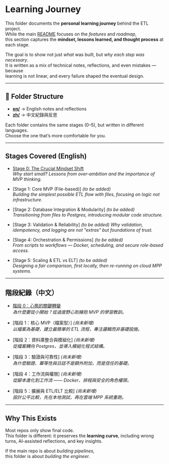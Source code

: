 # Learning Journey

This folder documents the **personal learning journey** behind the ETL project.  
While the main [README](../../README.md) focuses on the *features* and *roadmap*,  
this section captures the **mindset, lessons learned, and thought process** at each stage.  

The goal is to show not just *what* was built, but *why each step was necessary*.  
It is written as a mix of technical notes, reflections, and even mistakes — because  
learning is not linear, and every failure shaped the eventual design.

---

## 📂 Folder Structure

- **[en/](./en/)** → English notes and reflections  
- **[zh/](./zh/)** → 中文紀錄與反思  

Each folder contains the same stages (0–5), but written in different languages.  
Choose the one that’s more comfortable for you.  

---

## Stages Covered (English)

- [Stage 0: The Crucial Mindset Shift](./en/stage0_mindset.md)  
  *Why start small? Lessons from over-ambition and the importance of MVP thinking.*  

- [Stage 1: Core MVP (File-based)] *(to be added)*  
  *Building the simplest possible ETL flow with files, focusing on logic not infrastructure.*  

- [Stage 2: Database Integration & Modularity] *(to be added)*  
  *Transitioning from files to Postgres, introducing modular code structure.*  

- [Stage 3: Validation & Reliability] *(to be added)*
  *Why validation, idempotency, and logging are not "extras" but foundations of trust.*  

- [Stage 4: Orchestration & Permissions] *(to be added)*  
  *From scripts to workflows — Docker, scheduling, and secure role-based access.*  

- [Stage 5: Scaling & ETL vs ELT] *(to be added)*  
  *Designing a fair comparison, first locally, then re-running on cloud MPP systems.*  

---

## 階段紀錄（中文）

- [階段 0：心態的關鍵轉變](./zh/stage0_mindset.md)  
  *為什麼要從小開始？從過度野心到擁抱 MVP 的學習教訓。*  

- [階段 1：核心 MVP（檔案型）] *(尚未新增)*  
  *以檔案為基礎，建立最簡單的 ETL 流程，專注邏輯而非基礎設施。*  

- [階段 2：資料庫整合與模組化] *(尚未新增)*  
  *從檔案轉向 Postgres，並導入模組化程式結構。*  

- [階段 3：驗證與可靠性] *(尚未新增)*  
  *為什麼驗證、冪等性與日誌不是額外附加，而是信任的基礎。*  

- [階段 4：工作流與權限] *(尚未新增)*  
  *從腳本進化到工作流 —— Docker、排程與安全的角色權限。*  

- [階段 5：擴展與 ETL/ELT 比較] *(尚未新增)*   
  *設計公平比較，先在本地測試，再在雲端 MPP 系統重跑。*  

---

## Why This Exists

Most repos only show final code.  
This folder is different: it preserves the **learning curve**, including wrong turns, AI-assisted reflections, and key insights.  

If the main repo is about *building pipelines*,  
this folder is about *building the engineer*.  
